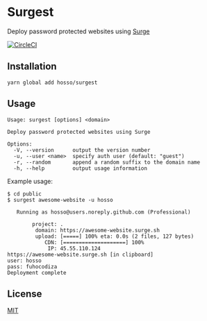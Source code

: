 # Surgest

Deploy password protected websites using [Surge](https://surge.sh)

[![CircleCI](https://circleci.com/gh/hosso/surgest.svg?style=shield)](https://circleci.com/gh/hosso/surgest)

## Installation

```
yarn global add hosso/surgest
```

## Usage

```
Usage: surgest [options] <domain>

Deploy password protected websites using Surge

Options:
  -V, --version      output the version number
  -u, --user <name>  specify auth user (default: "guest")
  -r, --random       append a random suffix to the domain name
  -h, --help         output usage information
```

Example usage:

```
$ cd public
$ surgest awesome-website -u hosso

   Running as hosso@users.noreply.github.com (Professional)

        project: .
         domain: https://awesome-website.surge.sh
         upload: [=====] 100% eta: 0.0s (2 files, 127 bytes)
            CDN: [====================] 100%
             IP: 45.55.110.124
https://awesome-website.surge.sh [in clipboard]
user: hosso
pass: fuhocodiza
Deployment complete
```

## License

[MIT](LICENSE)
